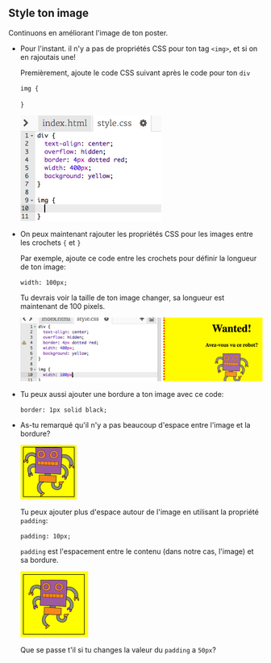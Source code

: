 ## Style ton image

Continuons en améliorant l'image de ton poster.

+ Pour l'instant. il n'y a pas de propriétés CSS pour ton tag `<img>`, et si on en rajoutais une!

	Premièrement, ajoute le code CSS suivant après le code pour ton `div`

	```
	img {

	}
	```

	![screenshot](images/wanted-img-css.png)

+ On peux maintenant rajouter les propriétés CSS pour les images entre les crochets `{` et `}`

	Par exemple, ajoute ce code entre les crochets pour définir la longueur de ton image:

	```
	width: 100px;
	```

	Tu devrais voir la taille de ton image changer, sa longueur est maintenant de 100 pixels.

	![screenshot](images/wanted-img-width.png)

+ Tu peux aussi ajouter une bordure a ton image avec ce code:

	```
	border: 1px solid black;
	```

+ As-tu remarqué qu'il n'y a pas beaucoup d'espace entre l'image et la bordure?

	![screenshot](images/wanted-img-border.png)

	Tu peux ajouter plus d'espace autour de l'image en utilisant la propriété `padding`:

	```
	padding: 10px;
	```

	`padding` est l'espacement entre le contenu (dans notre cas, l'image) et sa bordure.

	![screenshot](images/wanted-img-padding.png)

	Que se passe t'il si tu changes la valeur du `padding` a `50px`?
